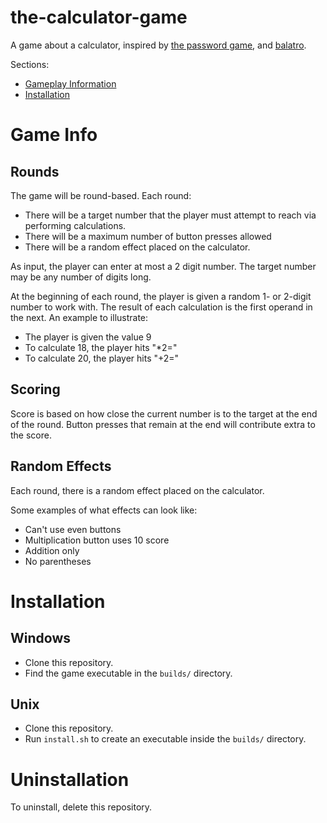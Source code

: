 # the-calculator-game
A game about a calculator, inspired by [the password game](https://neal.fun/password-game/), and [balatro](https://store.steampowered.com/app/2379780/Balatro/).

Sections:
- [Gameplay Information](#Game-Info)
- [Installation](#Installation)

# Game Info

## Rounds
The game will be round-based. Each round:
- There will be a target number that the player must attempt to reach via performing calculations.
- There will be a maximum number of button presses allowed
- There will be a random effect placed on the calculator.

As input, the player can enter at most a 2 digit number. The target number may be any number of digits long.

At the beginning of each round, the player is given a random 1- or 2-digit number to work with. The result of each calculation is the first operand in the next. An example to illustrate:
- The player is given the value 9
- To calculate 18, the player hits "*2="
- To calculate 20, the player hits "+2="

## Scoring
Score is based on how close the current number is to the target at the end of the round. Button presses that remain at the end will contribute extra to the score.

## Random Effects
Each round, there is a random effect placed on the calculator. 

Some examples of what effects can look like:
- Can't use even buttons
- Multiplication button uses 10 score
- Addition only
- No parentheses

# Installation

## Windows
- Clone this repository.
- Find the game executable in the `builds/` directory.

## Unix
- Clone this repository.
- Run `install.sh` to create an executable inside the `builds/` directory.

# Uninstallation
To uninstall, delete this repository.
